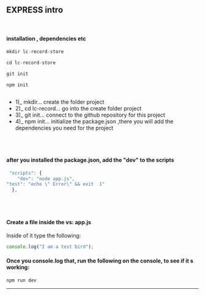 ## EXPRESS intro

<br>

#### installation , dependencies etc

```javascript
mkdir lc-record-store

cd lc-record-store

git init

npm init



```

<ul>
<li>1)_ mkdir... create the folder project </li>
<li>2)_ cd lc-record... go into the create folder project</li>
<li>3)_ git init... connect to the github repository for this project</li>

<li>4)_ npm init... initialize the package.json  ,there you will add the dependencies you need for the project </li>
</ul>

<br>
<br>

#### after you installed the package.json, add the "dev" to the scripts

```javascript
 "scripts": {
    "dev": "node app.js",
"test": "echo \" Error\" && exit  1"
  },

```

<br>
<br>

#### Create a file inside the vs: app.js

<p>Inside of it type the following: </p>

```javascript
console.log("I am a test bird");
```

#### Once you console.log that, run the following on the console, to see if it s working:

```javascript
npm run dev

```

<hr>
